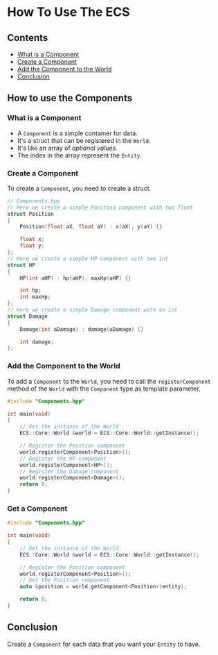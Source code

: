 # How To Use The ECS
## Contents
- [What is a Component](#what-is-a-component)
- [Create a Component](#create-a-component)
- [Add the Component to the World](#add-the-component-to-the-world)
- [Conclusion](#conclusion)

## How to use the Components
### What is a Component
- A `Component` is a simple container for data.
- It's a struct that can be registered in the `World`.
- It's like an array of *optional values*.
- The index in the array represent the `Entity`.

### Create a Component
To create a `Component`, you need to create a struct.
```cpp
// Components.hpp
// Here we create a simple Position component with two float
struct Position
{
    Position(float aX, float aY) : x(aX), y(aY) {}

    float x;
    float y;
};
// Here we create a simple HP component with two int
struct HP
{
    HP(int aHP) : hp(aHP), maxHp(aHP) {}

    int hp;
    int maxHp;
};
// Here we create a simple Damage component with an int
struct Damage
{
    Damage(int aDamage) : damage(aDamage) {}

    int damage;
};
```

### Add the Component to the World
To add a `Component` to the `World`, you need to call the `registerComponent` method of the `World` with the `Component` type as template parameter.
```cpp
#include "Components.hpp"

int main(void)
{
    // Get the instance of the World
    ECS::Core::World &world = ECS::Core::World::getInstance();

    // Register the Position component
    world.registerComponent<Position>();
    // Register the HP component
    world.registerComponent<HP>();
    // Register the Damage component
    world.registerComponent<Damage>();
    return 0;
}
```
### Get a Component
```cpp
#include "Components.hpp"

int main(void)
{
    // Get the instance of the World
    ECS::Core::World &world = ECS::Core::World::getInstance();

    // Register the Position component
    world.registerComponent<Position>();
    // Get the Position component
    auto &position = world.getComponent<Position>(entity);

    return 0;
}
```
## Conclusion
Create a `Component` for each data that you want your `Entity` to have.
